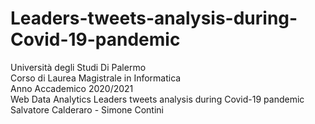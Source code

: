 # Leaders-tweets-analysis-during-Covid-19-pandemic
Università degli Studi Di Palermo\
Corso di Laurea Magistrale in Informatica\
Anno Accademico 2020/2021\
Web Data Analytics
Leaders tweets analysis during Covid-19 pandemic\
Salvatore Calderaro - Simone Contini
